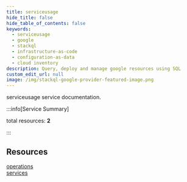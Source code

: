 ```yaml
---
title: serviceusage
hide_title: false
hide_table_of_contents: false
keywords:
  - serviceusage
  - google
  - stackql
  - infrastructure-as-code
  - configuration-as-data
  - cloud inventory
description: Query, deploy and manage google resources using SQL
custom_edit_url: null
image: /img/stackql-google-provider-featured-image.png
---
```


serviceusage service documentation.

:::info[Service Summary]

total resources: __2__  

:::

## Resources
<div class="row">
<div class="providerDocColumn">
<a href="/services/serviceusage/operations/">operations</a>
</div>
<div class="providerDocColumn">
<a href="/services/serviceusage/services/">services</a>
</div>
</div>